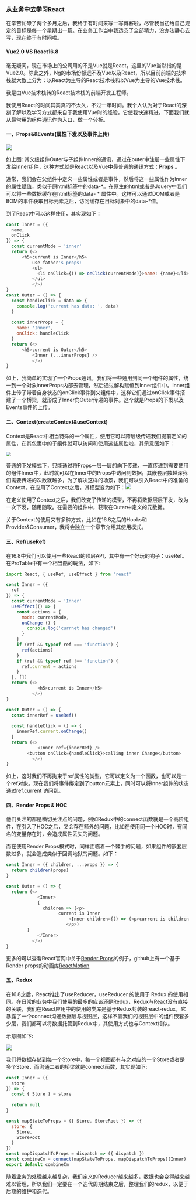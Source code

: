 ### 从业务中去学习React

在辛苦忙碌了两个多月之后，我终于有时间来写一写博客啦，尽管我当初给自己规定的目标是每一个星期出一篇。在业务工作当中我透支了全部精力，没办法静心去写，现在终于有时间啦。

#### Vue2.0 VS React16.8

毫无疑问，现在市场上的公司用的不是Vue就是React，这里的Vue当然指的是Vue2.0。除此之外，Ng的市场份额远不及Vue以及React，所以目前前端的技术栈就大致上分为：以React为主导的React技术栈和以Vue为主导的Vue技术栈。

我是由Vue技术栈转的React技术栈的前端开发工程师。

我使用React的时间其实真的不太久，不过一年时间。我个人认为对于React的深刻了解以及学习方式都来自于我使用Vue时的经验，它使我快速精进，下面我们就从最常用的组件通讯作为入口，做一个分析。

#### 一、Props&&Events(属性下发以及事件上传)

![](https://source-1300700534.cos.ap-shenzhen-fsi.myqcloud.com/2020-10-07-083409.png)

如上图: 其父级组件Outer与子组件Inner的通讯，通过在outer中注册一些属性下发给Inner组件，这种方式就是React以及Vue中最普通的通讯方式：**Props** 。

通常，我们会在父组件中定义一些属性或者是事件，然后将这一些属性作为Inner的属性赋值，类似于原html标签中的data-*。在原生的html或者是Jquery中我们可以将一些数据缓存在html标签的data- * 属性中。这样可以通过DOM或者是BOM的事件获取目标元素之后，访问缓存在目标对象中的data-*值。

到了React中可以这样使用，其实现如下：

```javascript
const Inner = ({
  name,
  onClick
}) => {
  const currentMode = 'inner'
  return (<>
  	  <h5>current is Inner</h5>
          use father's props:
          <ul>
          	<li onClick={() => onClick(currentMode)}>name: {name}</li>
          </ul>
          </>)
}
const Outer = () => {
  const handleClick = data => {
    console.log('current has data: ', data)
  }
  
  const innerProps = {
    name: 'Inner',
    onClick: handleClick
  }
  return (<>
  	  <h5>current is Outer</h5>
          <Inner {...innerProps} />
          </>)
}
```

如上，我简单的实现了一个Props通讯。我们将一些通用到同一个组件的属性，统一到一个对象innerProps内部去管理，然后通过解构赋值到Inner组件中。Inner组件上传了带着自身状态的onClick事件到父组件中，这样它们通过onClick事件搭建了一个桥梁，就形成了Inner向Outer传递的事件。这个就是Props的下发以及Events事件的上传。



#### 二、Context(createContext&useContext)

Context是React中相当特殊的一个属性，使用它可以跨层级传递我们提前定义的属性，在其包裹中的子组件就可以访问和使用这些属性啦，其示意图如下：

<img src="https://source-1300700534.cos.ap-shenzhen-fsi.myqcloud.com/2020-10-07-092106.png" style="zoom:80%;" />

普通的下发模式下，只能通过将Props一层一层的向下传递，一直传递到需要使用的组件Inner中，此时就可以在Inner中的Props中访问到数据，其嵌套层数越深我们需要传递的次数就越多，为了解决这样的场景，我们可以引入React中的准备的Context，在应用了Context之后，其模型变为如下：![](https://source-1300700534.cos.ap-shenzhen-fsi.myqcloud.com/2020-10-07-093130.png)

在定义使用了Context之后，我们改变了传递的模型，不再将数据层层下发，改为一次下发，随用随取。在需要的组件中，获取在Outer中定义的元数据。

关于Context的使用又有多种方式，比如在16.8之后的Hooks和Provider&Consumer，我将会独立一个章节介绍其使用模式。

#### 三、Ref(useRef)

在16.8中我们可以使用一些React的顶层API，其中有一个好玩的钩子：useRef。在ProTable中有一个相当酷的玩法，如下:

```javascript
import React, { useRef, useEffect } from 'react'

const Inner = ({
  ref
}) => {
  const currentMode = 'Inner'
  useEffect(() => {
    const actions = {
      mode: currentMode,
      onChange () {
        console.log('currnet has changed')
      }
    }
    if (ref && typeof ref === 'function') {
      ref(actions)
    }
    if (ref && typeof ref !== 'function') {
      ref.current = actions
    }
  }, [])
  return (<>
            <h5>current is Inner</h5>
          </>)
}

const Outer = () => {
  const innerRef = useRef()
  
  const handleClick = () => {
    innerRef.current.onChange()
  }
  return (<>
            <Inner ref={innerRef} />
	    <button onClick={handleClick}>calling inner Change</button>
          </>)
}
```

如上，这时我们不再拘束于ref属性的类型，它可以定义为一个函数，也可以是一个ref对象。现在我们将事件绑定到了button元素上，同时可以将Inner组件的状态通过ref.current 访问到。

#### 四、Render Props & HOC

他们关注的都是横切关注点的问题，例如Redux中的connect函数就是一个高阶组件，在引入了HOC之后，又会存在额外的问题，比如在使用同一个HOC时，有同名的变量存在时，会造成属性丢失的问题。

而在使用Render Props模式时，同样面临着一个棘手的问题，如果组件的嵌套层数过多，就会造成类似于回调地狱的问题。如下：

```javascript
const Inner = ({ children, ...props }) => {
  return children(props)
}

const Outer = () => {
  return (<>
          	<Inner>
          	{
    		  children => (<p>
    				current is Inner
    			        <Inner children={() => (<p>current is children inner</p>)}>
    			       </p>)
  		}
          	</Inner>
          </>)
}
```

更多的可以查看React官网中关于[Render Props](https://reactjs.org/docs/render-props.html)的例子，github上有一个基于Render props的动画库[ReactMotion](https://github.com/chenglou/react-motion)

#### 五、Redux

在16.8之后，React推出了useReducer，useReducer 的使用于 Redux 的使用相同。在日常的业务中我们使用的最多的应该还是Redux，Redux与React没有直接的关联，我们在React应用中的使用的类库是基于Redux封装的react-redux，它暴露了一个connect沟通数据层与视图层，这样不管我们的视图层中的组件嵌套多少层，我们都可以将数据托管到Redux中，其使用方式也与Context相似。

示意图如下:

![](https://source-1300700534.cos.ap-shenzhen-fsi.myqcloud.com/2020-10-07-103533.png)

我们将数据存储到每一个Store中，每一个视图都有与之对应的一个Store或者是多个Store，而沟通二者的桥梁就是connect函数，其实现如下:

```javascript
const Inner = ({
  store
}) => {
  const { Store } = store
  
  return null
}

const mapStateToProps = ({ Store, StoreRoot }) => ({ 
  store: {
    Store,
    StoreRoot
  }
})
const mapDispatchToProps = dispatch => ({ dispatch })
const combineCm = connect(mapStateToProps, mapDispatchToProps)(Inner)
export default combineCm
```

随着业务的处理越来越复杂，我们定义的Reducer越来越多，数据也会变得越来越难以管理，所以我们一定要在一个迭代周期结束之后，整理我们的redux，以便于后期的维护和迭代。
